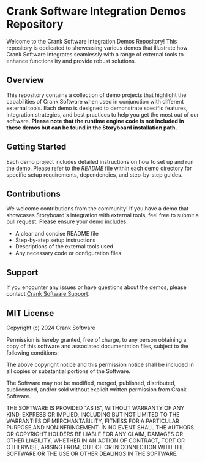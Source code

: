 # Crank Software Integration Demos Repository

Welcome to the Crank Software Integration Demos Repository! This repository is dedicated to showcasing various demos that illustrate how Crank Software integrates seamlessly with a range of external tools to enhance functionality and provide robust solutions.

## Overview

This repository contains a collection of demo projects that highlight the capabilities of Crank Software when used in conjunction with different external tools. Each demo is designed to demonstrate specific features, integration strategies, and best practices to help you get the most out of our software. **Please note that the runtime engine code is not included in these demos but can be found in the Storyboard installation path.**

## Getting Started

Each demo project includes detailed instructions on how to set up and run the demo. Please refer to the *README* file within each demo directory for specific setup requirements, dependencies, and step-by-step guides.

## Contributions

We welcome contributions from the community! If you have a demo that showcases Storyboard's integration with external tools, feel free to submit a pull request. Please ensure your demo includes:

- A clear and concise README file
- Step-by-step setup instructions
- Descriptions of the external tools used
- Any necessary code or configuration files

## Support

If you encounter any issues or have questions about the demos, please contact [Crank Software Support](https://support.cranksoftware.com/hc/en-us/requests/new).

## MIT License

Copyright (c) 2024 Crank Software

Permission is hereby granted, free of charge, to any person obtaining a copy of this software and associated documentation files, subject to the following conditions:

The above copyright notice and this permission notice shall be included in all copies or substantial portions of the Software.

The Software may not be modified, merged, published, distributed, sublicensed, and/or sold without explicit written permission from Crank Software.

THE SOFTWARE IS PROVIDED "AS IS", WITHOUT WARRANTY OF ANY KIND, EXPRESS OR IMPLIED, INCLUDING BUT NOT LIMITED TO THE WARRANTIES OF MERCHANTABILITY, FITNESS FOR A PARTICULAR PURPOSE AND NONINFRINGEMENT.
IN NO EVENT SHALL THE AUTHORS OR COPYRIGHT HOLDERS BE LIABLE FOR ANY CLAIM, DAMAGES OR OTHER LIABILITY, WHETHER IN AN ACTION OF CONTRACT, TORT OR OTHERWISE, ARISING FROM, OUT OF OR IN CONNECTION WITH THE SOFTWARE OR THE USE OR OTHER DEALINGS IN THE SOFTWARE.
